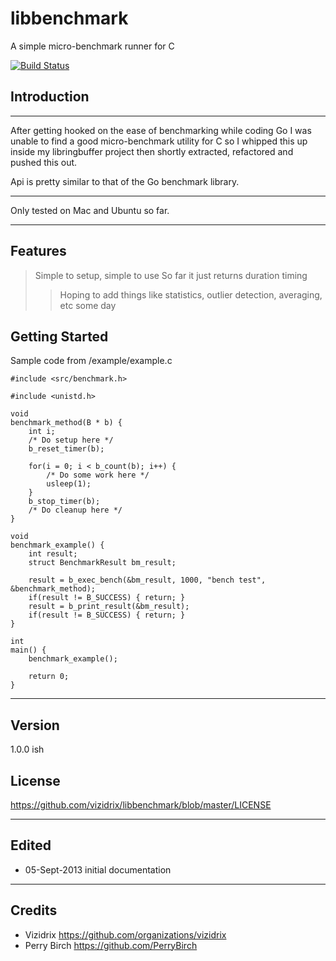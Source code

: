 libbenchmark
============

A simple micro-benchmark runner for C

[![Build Status](https://drone.io/github.com/vizidrix/libbenchmark/status.png)](https://drone.io/github.com/vizidrix/libbenchmark/latest)

## Introduction ##

----

After getting hooked on the ease of benchmarking while coding Go I was unable to find a good micro-benchmark utility for C so I whipped this up inside my libringbuffer project then shortly extracted, refactored and pushed this out.

Api is pretty similar to that of the Go benchmark library.

----

Only tested on Mac and Ubuntu so far.

----

## Features ##

> Simple to setup, simple to use
> So far it just returns duration timing
>> Hoping to add things like statistics, outlier detection, averaging, etc some day

## Getting Started ##

Sample code from /example/example.c

```
#include <src/benchmark.h>

#include <unistd.h>

void
benchmark_method(B * b) {
	int i;
	/* Do setup here */
	b_reset_timer(b);

	for(i = 0; i < b_count(b); i++) {
		/* Do some work here */
		usleep(1);
	}
	b_stop_timer(b);
	/* Do cleanup here */
}

void
benchmark_example() {
	int result;
	struct BenchmarkResult bm_result;

	result = b_exec_bench(&bm_result, 1000, "bench test", &benchmark_method);
	if(result != B_SUCCESS) { return; }
	result = b_print_result(&bm_result);
	if(result != B_SUCCESS) { return; }
}

int
main() {
	benchmark_example();

	return 0;
}
```

----

Version
----
1.0.0 ish

License
----

https://github.com/vizidrix/libbenchmark/blob/master/LICENSE

----
## Edited
* 05-Sept-2013	initial documentation

----
## Credits
* Vizidrix <https://github.com/organizations/vizidrix>
* Perry Birch <https://github.com/PerryBirch>
